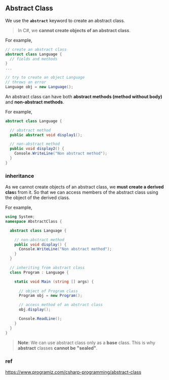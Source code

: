 ## Abstract Class
We use the **`abstract`** keyword to create an abstract class.
> In C#, we **cannot create objects of an abstract class**. 

For example,

```cs
// create an abstract class
abstract class Language {
  // fields and methods
}
...

// try to create an object Language
// throws an error
Language obj = new Language();
```

An abstract class can have both **abstract methods (method without body)** and **non-abstract methods**. 

For example,

```cs
abstract class Language {

  // abstract method
  public abstract void display1();

  // non-abstract method
  public void display2() {
    Console.WriteLine("Non abstract method");
  }
}
```

### inheritance
As we cannot create objects of an abstract class, we **must create a derived clas**s from it. So that we can access members of the abstract class using the object of the derived class.


For example,
```cs
using System;
namespace AbstractClass {

  abstract class Language {

    // non-abstract method
    public void display() {
      Console.WriteLine("Non abstract method");
    }
  }

  // inheriting from abstract class
  class Program : Language {

    static void Main (string [] args) {
      
      // object of Program class
      Program obj = new Program();

      // access method of an abstract class
      obj.display();

      Console.ReadLine();
    }
  }
}
```

> **Note**: We can use abstract class only as a **base** class. This is why **abstract** classes **cannot be** **"sealed"**. 

### ref 
https://www.programiz.com/csharp-programming/abstract-class

